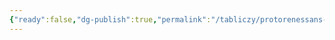 ```yaml
---
{"ready":false,"dg-publish":true,"permalink":"/tabliczy/protorenessans-i-rannee-vozrozhdenie/neverie-fomy/","dgPassFrontmatter":true}
---
```



